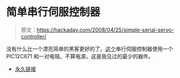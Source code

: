 # 简单串行伺服控制器

> 原文：<https://hackaday.com/2008/04/25/simple-serial-servo-controller/>

没有什么比一个漂亮简单的黑客更好的了。[这个](http://www.rentron.com/PICX5.htm)串行伺服控制器使用一个 PIC12C671 和一对电阻。不算电源，这是我见过的最少的器件。

*   [永久链接](http://www.rentron.com/PICX5.htm)